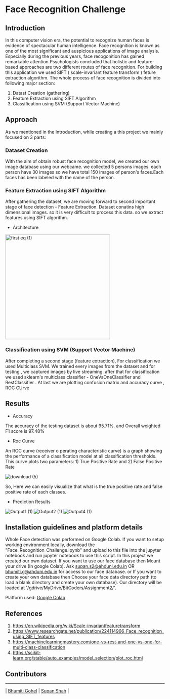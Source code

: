 # Face Recognition Challenge

## Introduction
In this computer vision era, the potential to recognize human faces is evidence of spectacular human intelligence. Face recognition is known as one of the most significant and auspicious applications of image analysis. Especially during the previous years, face recogonition has gained remarkable attention.Psychologists concluded that holistic and feature-based approaches are two different routes of face recognition. For building this application we used SIFT ( scale-invariant feature transform ) feture extraction algorithm. The whole process of face recognition is divided into following major section:

1. Datast Creation (gathering)
2. Feature Extraction using SIFT Algorithm
3. Classification using SVM (Support Vector Machine)

## Approach

As we mentioned in the Introduction, while creating a this project we mainly focused on 3 parts:

### Dataset Creation

With the aim of obtain robust face recognition model, we created our own image database using our webcame. we collected 5 persons images. each person have 30 images so we have total 150  images of person's faces.Each faces has been labeled with the name of the person.

### Feature Extraction using SIFT Algorithm

After gathering the dataset, we are moving forward to second important stage of face detection - Feature Extraction. Dataset conatins high dimensional images. so it is very difficult to process this data. so we extract features using SIFT algorithm.

- Architecture
 <img width="331" alt="first eq (1)" src="https://user-images.githubusercontent.com/60286760/115155857-5585ac00-a09f-11eb-8f3f-6ecce50cd5f2.png">
 
 ###  Classification using SVM (Support Vector Machine)
 
After completing a second stage (feature extraction), For classification we used Multiclass SVM. We trained every images from the dataset and for testing , we captured images by live streaming. after that for classification  we used sklearn's multiclass classifier - OneVsOneClassifier and  RestClassifier . At last we are plotting confusion matrix and accuracy curve , ROC CUrve


## Results



- Accuracy<br/>

The accuracy of the testing dataset is about 95.71\%. and Overall weighted F1 score is 97.48\%  



- Roc Curve<br/>


An ROC curve (receiver o perating characteristic curve) is a graph showing the performance of a classification model at all classification thresholds. This curve plots two parameters: 1) True Positive Rate and 2) False Positive Rate

![download (5)](https://user-images.githubusercontent.com/60286760/115156056-291e5f80-a0a0-11eb-8c92-370361c9ee78.png) 

So, Here we can easily visualize that what is the true positive rate and false positive rate of each classes.

- Prediction Results

![Output1 (1)](https://user-images.githubusercontent.com/60286760/115150811-a8536980-a087-11eb-8db1-54aead06adfb.png)
![Output2 (1)](https://user-images.githubusercontent.com/60286760/115150851-c6b96500-a087-11eb-9feb-ec7c5ff02d72.png)
![Output4 (1)](https://user-images.githubusercontent.com/60286760/115150869-e2247000-a087-11eb-8aa4-8c7b0d1164c4.png)



## Installation guidelines and platform details
Whole Face detection was performed on Google Colab. If you want to setup  working environment locally, download the "Face_Recognition_Challenge.ipynb" and upload to this file into the jupyter notebook and run jupyter notebook to use this script. In this project we created our own dataset. If you want to use our face database then Mount your drive (In google Colab). Ask supan.s2@ahduni.edu.in OR bhumiti.g@ahduni.edu.in for access to our face database. or If you want to create your own database then Choose your face data directory path (to load a blank directory and create your own database). Our directory will be loaded at '/gdrive/MyDrive/BitCoders/Assignment2/'.


Platform used:
[Google Colab](https://colab.research.google.com/)

## References

1. https://en.wikipedia.org/wiki/Scale-invariantfeaturetransform
2. https://www.researchgate.net/publication/224114966_Face_recognition_using_SIFT_features
3. https://machinelearningmastery.com/one-vs-rest-and-one-vs-one-for-multi-class-classification
4. https://scikit-learn.org/stable/auto_examples/model_selection/plot_roc.html




## Contributors
---
| [Bhumiti Gohel](https://github.com/bhumiti28) | [Supan Shah](https://github.com/Supan14) |
